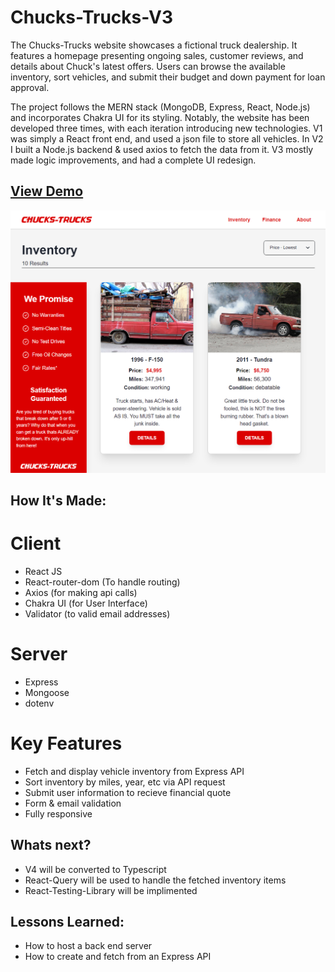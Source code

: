 # Chucks-Trucks-V3
The Chucks-Trucks website showcases a fictional truck dealership. It features a homepage presenting ongoing sales, customer reviews, and details about Chuck's latest offers. Users can browse the available inventory, sort vehicles, and submit their budget and down payment for loan approval.

The project follows the MERN stack (MongoDB, Express, React, Node.js) and incorporates Chakra UI for its styling. Notably, the website has been developed three times, with each iteration introducing new technologies. V1 was simply a React front end, and used a json file to store all vehicles. In V2 I built a Node.js backend & used axios to fetch the data from it. V3 mostly made logic improvements, and had a complete UI redesign.

## [View Demo](https://aesthetic-choux-7c3aff.netlify.app/)

![](/client/src/img/readmephoto.png)

## How It's Made:
 
# Client

- React JS
- React-router-dom (To handle routing)
- Axios (for making api calls)
- Chakra UI (for User Interface)
- Validator (to valid email addresses)

# Server

- Express
- Mongoose
- dotenv

# Key Features

- Fetch and display vehicle inventory from Express API
- Sort inventory by miles, year, etc via API request
- Submit user information to recieve financial quote
- Form & email validation
- Fully responsive

## Whats next?
- V4 will be converted to Typescript
- React-Query will be used to handle the fetched inventory items
- React-Testing-Library will be implimented

## Lessons Learned:

- How to host a back end server
- How to create and fetch from an Express API

